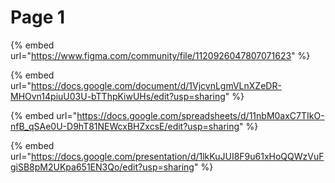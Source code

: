 # Page 1







{% embed url="https://www.figma.com/community/file/1120926047807071623" %}

{% embed url="https://docs.google.com/document/d/1VjcvnLgmVLnXZeDR-MHOvn14piuU03U-bTThpKiwUHs/edit?usp=sharing" %}









{% embed url="https://docs.google.com/spreadsheets/d/11nbM0axC7TIkO-nfB_qSAe0U-D9hT81NEWcxBHZxcsE/edit?usp=sharing" %}

{% embed url="https://docs.google.com/presentation/d/1lkKuJUI8F9u61xHoQQWzVuFgiSB8pM2UKpa651EN3Qo/edit?usp=sharing" %}
